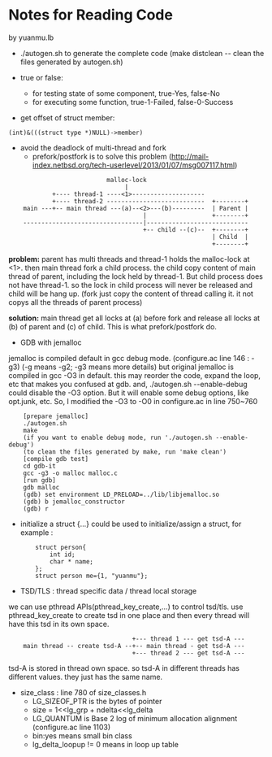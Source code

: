 # Notes for Reading Code
by yuanmu.lb

* ./autogen.sh to generate the complete code
	(make distclean -- clean the files generated by autogen.sh)

* true or false: 
	- for testing state of some component, true-Yes, false-No
	- for executing some function, true-1-Failed, false-0-Success

* get offset of struct member:
```
(int)&(((struct type *)NULL)->member)
```

* avoid the deadlock of multi-thread and fork
	- prefork/postfork is to solve this problem
	(http://mail-index.netbsd.org/tech-userlevel/2013/01/07/msg007117.html)
```
                           malloc-lock
                                |
            +---- thread-1 ----<1>--------------------    
            +---- thread-2 ---------------------------  +--------+
    main ---+-- main thread ---(a)--<2>---(b)---------  | Parent |
                                     |                  +--------+
    ---------------------------------|----------------------------
                                     +-- child --(c)--  +--------+
                                                        | Child  |
                                                        +--------+
```
**problem:**
parent has multi threads and thread-1 holds the malloc-lock at <1>.
then main thread fork a child process. the child copy content of 
main thread of parent, including the lock held by thread-1.
But child process does not have thread-1. so the lock in child 
process will never be released and child will be hang up.
(fork just copy the content of thread calling it. it not copys
 all the threads of parent process)

**solution:**
main thread get all locks at (a) before fork and release all 
locks at (b) of parent and (c) of child. This is what prefork/postfork
do.

* GDB with jemalloc

jemalloc is compiled default in gcc debug mode.
(configure.ac line 146 : -g3)
(-g means -g2; -g3 means more details)
but original jemalloc is compiled in gcc -O3 in default. this may reorder the 
code, expand the loop, etc that makes you confused at gdb.
and, ./autogen.sh --enable-debug could disable the -O3 option. But it will 
enable some debug options, like opt.junk, etc.
So, I modified the -O3 to -O0 in configure.ac in line 750~760
```
	[prepare jemalloc]
	./autogen.sh
	make
	(if you want to enable debug mode, run './autogen.sh --enable-debug')
	(to clean the files generated by make, run 'make clean')
	[compile gdb test]
	cd gdb-it
	gcc -g3 -o malloc malloc.c
	[run gdb]
	gdb malloc
	(gdb) set environment LD_PRELOAD=../lib/libjemalloc.so
	(gdb) b jemalloc_constructor
	(gdb) r
```

* initialize a struct
{...} could be used to initialize/assign a struct, for example :
	```
		struct person{
			int id;
			char * name;
		};
		struct person me={1, "yuanmu"};
	```

* TSD/TLS : thread specific data / thread local storage

we can use pthread APIs(pthread_key_create,...) to control tsd/tls.
use pthread_key_create to create tsd in one place 
and then every thread will have this tsd in its own space. 
```
                                  +--- thread 1 --- get tsd-A ---
    main thread -- create tsd-A --+-- main thread - get tsd-A ---
                                  +--- thread 2 --- get tsd-A ---
```  
tsd-A is stored in thread own space. so tsd-A in different 
threads has different values. they just has the same name.

* size_class : line 780 of size_classes.h
	- LG_SIZEOF_PTR is the bytes of pointer
 	- size = 1<<lg_grp + ndelta<<lg_delta
    - LG_QUANTUM is Base 2 log of minimum allocation alignment (configure.ac line 1103)
 	- bin:yes means small bin class
 	- lg_delta_loopup != 0 means in loop up table


